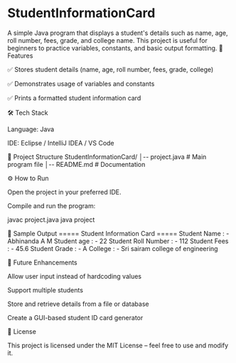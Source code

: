 # StudentInformationCard
A simple Java program that displays a student's details such as name, age, roll number, fees, grade, and college name. This project is useful for beginners to practice variables, constants, and basic output formatting.
🚀 Features

✅ Stores student details (name, age, roll number, fees, grade, college)

✅ Demonstrates usage of variables and constants

✅ Prints a formatted student information card

🛠️ Tech Stack

Language: Java

IDE: Eclipse / IntelliJ IDEA / VS Code

📂 Project Structure
StudentInformationCard/
│-- project.java   # Main program file
│-- README.md      # Documentation

⚙️ How to Run




Open the project in your preferred IDE.

Compile and run the program:

javac project.java
java project

🎯 Sample Output
===== Student Information Card =====
Student Name : - Abhinanda A M
Student age : - 22
Student Roll Number : - 112
Student Fees : - 45.6
Student Grade : - A
College : - Sri sairam college of engineering

📌 Future Enhancements

Allow user input instead of hardcoding values

Support multiple students

Store and retrieve details from a file or database

Create a GUI-based student ID card generator

📖 License

This project is licensed under the MIT License – feel free to use and modify it.
